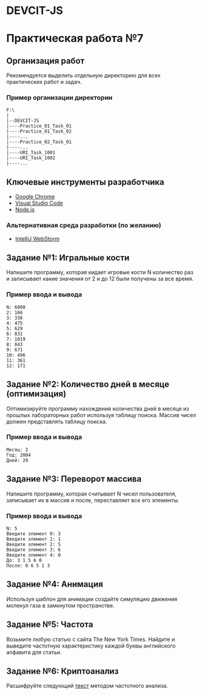 # DEVCIT-JS
Практическая работа №7
======================

## Организация работ

Рекомендуется выделить отдельную директорию для всех практических работ и задач.

### Пример организации директории

```
F:\
|
|--DEVCIT-JS
|----Practice_01_Task_01
|----Practice_01_Task_02
|----...
|----Practice_02_Task_01
|----...
|----URI_Task_1001
|----URI_Task_1002
|----...
```

## Ключевые инструменты разработчика

* [Google Chrome](https://www.google.com/chrome)
* [Visual Studio Code](https://code.visualstudio.com)
* [Node.js](https://nodejs.org/en)

### Альтернативная среда разработки (по желанию)

* [IntelliJ WebStorm](https://www.jetbrains.com/webstorm)

## Задание №1: Игральные кости

Напишите программу, которая кидает игровые кости N количество раз и записывает
какие значения от 2 и до 12 были получены за все время.

### Пример ввода и вывода

```
N: 6000
2: 166
3: 338
4: 475
5: 629
6: 831
7: 1019
8: 843
9: 671
10: 496
11: 361
12: 171
```

## Задание №2: Количество дней в месяце (оптимизация)

Оптимизируйте программу нахождения количества дней в месяце из прошлых
лабораторных работ используя таблицу поиска. Массив чисел должен представлять
таблицу поиска.

### Пример ввода и вывода

```
Месяц: 2
Год: 2004
Дней: 29
```

## Задание №3: Переворот массива

Напишите программу, которая считывает N чисел пользователя, записывает их в
массив и после, переставляет все его элементы.

### Пример ввода и вывода

```
N: 5
Введите элемент 0: 3
Введите элемент 1: 1
Введите элемент 2: 5
Введите элемент 3: 6
Введите элемент 4: 0
До: 3 1 5 6 0
После: 0 6 5 1 3
```
## Задание №4: Анимация

Используя шаблон для анимации создайте симуляцию движения молекул газа в замкнутом пространстве.

## Задание №5: Частота

Возьмите любую статью с сайта The New York Times. Найдите и выведите частотную характеристику каждой буквы английского алфавита для статьи.

## Задание №6: Криптоанализ

Расшифруйте следующий [текст](https://drive.google.com/file/d/19Q60HCDDswcSA_BvWlVV-Q641Vs2i1KA/view?usp=sharing) методом частотного анализа.
